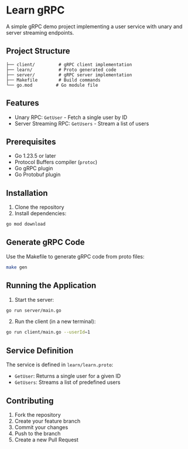 # Learn gRPC

A simple gRPC demo project implementing a user service with unary and server streaming endpoints.

## Project Structure

```
├── client/         # gRPC client implementation
├── learn/          # Proto generated code
├── server/         # gRPC server implementation
├── Makefile        # Build commands
└── go.mod         # Go module file
```

## Features

- Unary RPC: `GetUser` - Fetch a single user by ID
- Server Streaming RPC: `GetUsers` - Stream a list of users

## Prerequisites

- Go 1.23.5 or later
- Protocol Buffers compiler (`protoc`)
- Go gRPC plugin
- Go Protobuf plugin

## Installation

1. Clone the repository
2. Install dependencies:
```sh
go mod download
```

## Generate gRPC Code

Use the Makefile to generate gRPC code from proto files:

```sh
make gen
```

## Running the Application

1. Start the server:
```sh
go run server/main.go
```

2. Run the client (in a new terminal):
```sh
go run client/main.go --userId=1
```

## Service Definition

The service is defined in `learn/learn.proto`:

- `GetUser`: Returns a single user for a given ID
- `GetUsers`: Streams a list of predefined users

## Contributing

1. Fork the repository
2. Create your feature branch
3. Commit your changes
4. Push to the branch
5. Create a new Pull Request
